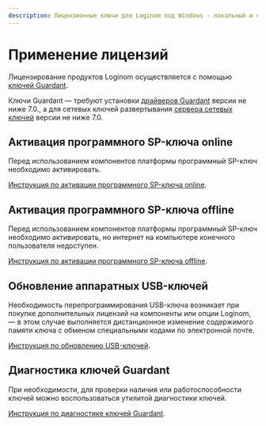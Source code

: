 ```yaml
---
description: Лицензионные ключи для Loginom под Windows - локальный и сетевой usb-ключи, программный sp-ключ. 
---
```


# Применение лицензий

Лицензирование продуктов Loginom осуществляется с помощью [ключей Guardant](../../licenses_general/README.md).

Ключи Guardant — требуют установки [драйверов Guardant](https://www.guardant.ru/support/users/drivers/) версии не ниже 7.0., а для сетевых ключей развертывания [сервера сетевых ключей](https://www.guardant.ru/support/download/server/) версии не ниже 7.0.


## Активация программного SP-ключа online

Перед использованием компонентов платформы программный SP-ключ необходимо активировать.

[Инструкция по активации программного SP-ключа online](./sp-key-activate.md).

## Активация программного SP-ключа offline

Перед использованием компонентов платформы программный SP-ключ необходимо активировать, но интернет на компьютере конечного пользователя недоступен.

[Инструкция по активации программного SP-ключа offline](./sp-key-activate-offline.md).

## Обновление аппаратных USB-ключей

Необходимость перепрограммирования USB-ключа возникает при покупке дополнительных лицензий на компоненты или опции Loginom, — в этом случае выполняется дистанционное изменение содержимого памяти ключа с обменом специальными кодами по электронной почте.

[Инструкция по обновлению USB-ключей](./usb-upgrade.md).

## Диагностика ключей Guardant

При необходимости, для проверки наличия или работоспособности ключей можно воспользоваться утилитой диагностики ключей.

[Инструкция по диагностике ключей Guardant](./grddiag.md).